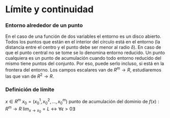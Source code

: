 # Límite y continuidad
### Entorno alrededor de un punto
En el caso de una función de dos variables el entorno es un disco abierto. Todos los puntos que están en el interior del círculo está en el entorno (la distancia entre el centro y el punto debe ser menor al radio $\delta$).
En caso de que el punto central no se tome se lo denomina entorno reducido.
Un punto cualquiera es un punto de acumulación cuando todo entorno reducido del mismo tiene puntos del conjunto. Por eso, puede serlo incluso, si está en la frontera del entorno.
Los campos escalares van de $R^m \rightarrow R$, estudiaremos las que van de $R^2\rightarrow R$.

### Definición de límite
$x\in R^m$
$x_{0}=(x_{0}^1, x_{0}^2, \dots,x_{0}^m)$ punto de acumulación del dominio de $f(x):R^m\rightarrow R$
$\lim_{ x \to x_{0} }=L\leftrightarrow\forall\epsilon>0\exi$
